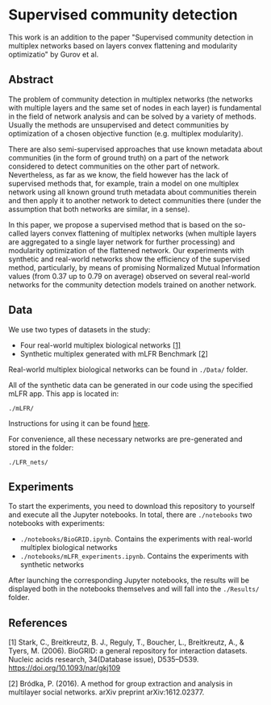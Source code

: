 # Supervised community detection
This work is an addition to the paper "Supervised community detection in multiplex networks based on
layers convex flattening and modularity optimizatio" by Gurov et al.

## Abstract
The problem of community detection in multiplex networks (the networks with multiple layers and the same set of nodes in each layer) is fundamental 
in the field of network analysis and can be solved by a variety of methods. Usually the methods are unsupervised and detect communities by optimization of a 
chosen objective function (e.g. multiplex modularity). 

There are also semi-supervised approaches that use known metadata about communities (in the form of ground truth) on a part of the network considered to detect 
communities on the other part of network. Nevertheless, as far as we know, the field however has the lack of supervised methods that, for example, 
train a model on one multiplex network using all known ground truth metadata about communities therein and then apply it to another network to detect 
communities there (under the assumption that both networks are similar, in a sense). 

In this paper, we propose a supervised method that is based on the so-called layers convex flattening of multiplex networks 
(when multiple layers are aggregated to a single layer network for further processing) and modularity optimization of the flattened network.
Our experiments with synthetic and real-world networks show the efficiency of the supervised method, particularly, by means of promising 
Normalized Mutual Information values (from 0.37 up to 0.79 on average) observed on several real-world networks for the community detection 
models trained on another network.

## Data
We use two types of datasets in the study:
 - Four real-world multiplex biological networks [[1]](#1)
 - Synthetic multiplex generated with mLFR Benchmark [[2]](#2)

Real-world multiplex biological networks can be found in ```./Data/``` folder.

All of the synthetic data can be generated in our code using the specified mLFR app.
This app is located in:
```
./mLFR/
```
Instructions for using it can be found <a href='https://github.com/pbrodka/mLFR-benchmark'>here</a>.

For convenience, all these necessary networks are pre-generated and stored in the folder:
```
./LFR_nets/
```
## Experiments
To start the experiments, you need to download this repository to yourself and execute all the Jupyter notebooks.
In total, there are ```./notebooks``` two notebooks with experiments: 
 - ```./notebooks/BioGRID.ipynb```. Contains the experiments with real-world multiplex biological networks
 - ```./notebooks/mLFR_experiments.ipynb```. Contains the experiments with synthetic networks

After launching the corresponding Jupyter notebooks, the results will be displayed both in the notebooks themselves and will fall into the ```./Results/``` folder.

## References
<a id="1">[1]</a> 
Stark, C., Breitkreutz, B. J., Reguly, T., Boucher, L., Breitkreutz, A., & Tyers, M. (2006). BioGRID: a general repository for interaction datasets. Nucleic acids research, 34(Database issue), D535–D539. https://doi.org/10.1093/nar/gkj109

<a id="2">[2]</a>
Bródka, P. (2016). A method for group extraction and analysis in multilayer social networks. arXiv preprint arXiv:1612.02377.
